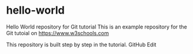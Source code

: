 # hello-world
Hello World repository for Git tutorial
This is an example repository for the Git tutoial on https://www.w3schools.com

This repository is built step by step in the tutorial.
GitHub Edit
